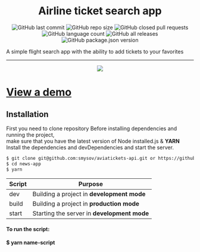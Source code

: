 <h1 align="center">Airline ticket search app</h1>

<p align="center">

<img alt="GitHub last commit" src="https://img.shields.io/github/last-commit/smysov/aviatickets-api?style=plastic">

<img alt="GitHub repo size" src="https://img.shields.io/github/repo-size/smysov/aviatickets-api?style=plastic">


<img alt="GitHub closed pull requests" src="https://img.shields.io/github/issues-pr-closed/smysov/aviatickets-api?style=plastic">

<img alt="GitHub language count" src="https://img.shields.io/github/languages/count/smysov/aviatickets-api?style=plastic">

<img alt="GitHub all releases" src="https://img.shields.io/github/downloads/smysov/aviatickets-api/total?style=plastic">

<img alt="GitHub package.json version" src="https://img.shields.io/github/package-json/v/smysov/aviatickets-api?label=package.json&style=plastic">

</p>

A simple flight search app with the ability to add tickets to your favorites

---

<p align="center">

<img  src="https://i.ibb.co/Y4SnKD6/screenshot.png">

</p>

# [View a demo](https://aviatickets-api-e577f.web.app/)


## Installation

First you need to clone repository
Before installing dependencies and running the project,  
make sure that you have the latest version of Node installed.js & **YARN**  
Install the dependencies and devDependencies and start the server.

```sh
$ git clone git@github.com:smysov/aviatickets-api.git or https://github.com/smysov/aviatickets-api.git
$ cd news-app
$ yarn
```


| Script | Purpose |
| ------ | ------ |
| dev | Building a project in **development mode** |
| build | Building a project in **production mode** |
| start | Starting the server in **development mode** ||

#### To run the script:
**$ yarn name-script**